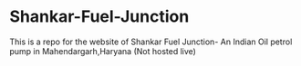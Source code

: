 # Shankar-Fuel-Junction
This is a repo for the website of Shankar Fuel Junction- An Indian Oil petrol pump in Mahendargarh,Haryana
(Not hosted live)

